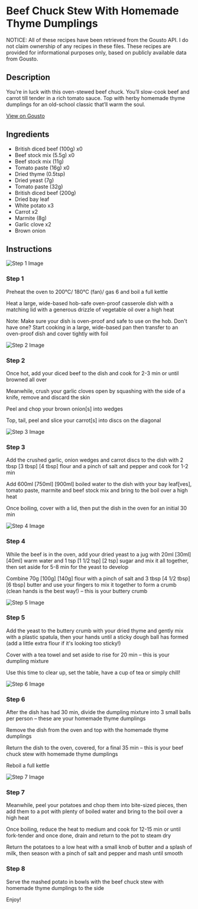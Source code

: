 # Beef Chuck Stew With Homemade Thyme Dumplings

NOTICE: All of these recipes have been retrieved from the Gousto API. I do not claim ownership of any recipes in these files. These recipes are provided for informational purposes only, based on publicly available data from Gousto.

## Description

You’re in luck with this oven-stewed beef chuck. You’ll slow-cook beef and carrot till tender in a rich tomato sauce. Top with herby homemade thyme dumplings for an old-school classic that’ll warm the soul.

[View on Gousto](https://www.gousto.co.uk/recipes/cookbook/beef-chuck-squash-stew-with-homemade-thyme-dumplings)

## Ingredients

- British diced beef (100g) x0
- Beef stock mix (5.5g) x0
- Beef stock mix (11g)
- Tomato paste (16g) x0
- Dried thyme (0.5tsp)
- Dried yeast (7g)
- Tomato paste (32g)
- British diced beef (200g)
- Dried bay leaf
- White potato x3
- Carrot x2
- Marmite (8g)
- Garlic clove x2
- Brown onion

## Instructions

![Step 1 Image](https://production-media.gousto.co.uk/cms/recipe-step-image/Step-1-1718367654224-x200.jpg)

### Step 1

Preheat the oven to 200°C/ 180°C (fan)/ gas 6 and boil a full kettle

Heat a large, wide-based hob-safe oven-proof casserole dish with a matching lid with a generous drizzle of vegetable oil over a high heat

Note: Make sure your dish is oven-proof and safe to use on the hob. Don't have one? Start cooking in a large, wide-based pan then transfer to an oven-proof dish and cover tightly with foil

![Step 2 Image](https://production-media.gousto.co.uk/cms/recipe-step-image/Step-2-1718367661269-x200.jpg)

### Step 2

Once hot, add your diced beef to the dish and cook for 2-3 min or until browned all over

Meanwhile, crush your garlic cloves open by squashing with the side of a knife, remove and discard the skin

Peel and chop your brown onion[s] into wedges

Top, tail, peel and slice your carrot[s] into discs on the diagonal

![Step 3 Image](https://production-media.gousto.co.uk/cms/recipe-step-image/step-3-1718367665514-x200.jpg)

### Step 3

Add the crushed garlic, onion wedges and carrot discs to the dish with 2 tbsp <span class="text-purple">[3 tbsp]</span> <span class="text-danger">[4 tbsp] </span>flour and a pinch of salt and pepper and cook for 1-2 min

Add 600ml<span class="text-purple"><span class="text-danger"> [750ml] </span>[900ml] </span>boiled water to the dish with your bay leaf[ves], tomato paste, marmite and beef stock mix and bring to the boil over a high heat

Once boiling, cover with a lid, then put the dish in the oven for an initial 30 min

![Step 4 Image](https://production-media.gousto.co.uk/cms/recipe-step-image/step-4-1718367673637-x200.jpg)

### Step 4

While the beef is in the oven, add your dried yeast to a jug with 20ml <span class="text-purple">[30ml] </span><span class="text-danger">[40ml] </span>warm water and 1 tsp<span class="text-danger"> <span class="text-purple">[1 1/2 tsp]</span> [2 tsp]</span> sugar and mix it all together, then set aside for 5-8 min for the yeast to develop

Combine 70g <span class="text-purple">[100g] </span><span class="text-danger">[140g]</span> flour with a pinch of salt and 3 tbsp <span class="text-purple">[4 1/2 tbsp] </span><span class="text-danger">[6 tbsp] </span>butter and use your fingers to mix it together to form a crumb (clean hands is the best way!) – this is your buttery crumb

![Step 5 Image](https://production-media.gousto.co.uk/cms/recipe-step-image/step-5-1718367680367-x200.jpg)

### Step 5

Add the yeast to the buttery crumb with your dried thyme and gently mix with a plastic spatula, then your hands until a sticky dough ball has formed (add a little extra flour if it's looking too sticky!)

Cover with a tea towel and set aside to rise for 20 min – this is your dumpling mixture

Use this time to clear up, set the table, have a cup of tea or simply chill!

![Step 6 Image](https://production-media.gousto.co.uk/cms/recipe-step-image/step-6-1718367687911-x200.jpg)

### Step 6

After the dish has had 30 min, divide the dumpling mixture into 3 small balls per person – these are your homemade thyme dumplings

Remove the dish from the oven and top with the homemade thyme dumplings

Return the dish to the oven, covered, for a final 35 min – this is your beef chuck stew with homemade thyme dumplings

Reboil a full kettle

![Step 7 Image](https://production-media.gousto.co.uk/cms/recipe-step-image/step-7-1718367694334-x200.jpg)

### Step 7

Meanwhile, peel your potatoes and chop them into bite-sized pieces, then add them to a pot with plenty of boiled water and bring to the boil over a high heat

Once boiling, reduce the heat to medium and cook for 12-15 min or until fork-tender and once done, drain and return to the pot to steam dry

Return the potatoes to a low heat with a small knob of butter and a splash of milk, then season with a pinch of salt and pepper and mash until smooth

### Step 8

Serve the mashed potato in bowls with the beef chuck stew with homemade thyme dumplings to the side

Enjoy!

